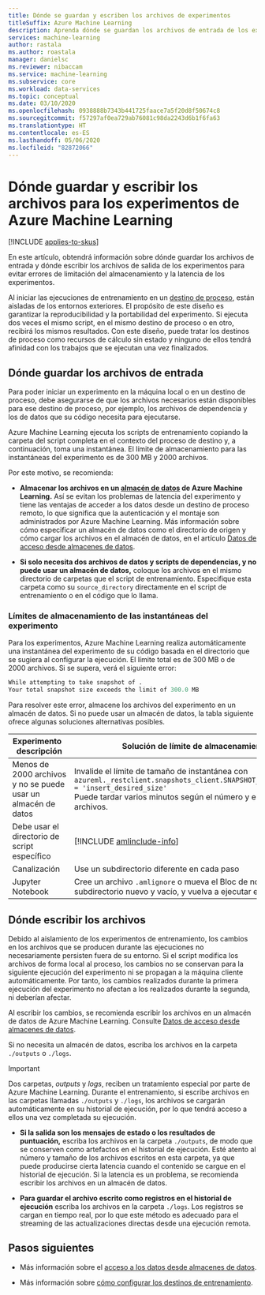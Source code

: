 ```yaml
---
title: Dónde se guardan y escriben los archivos de experimentos
titleSuffix: Azure Machine Learning
description: Aprenda dónde se guardan los archivos de entrada de los experimentos y dónde se escriben los archivos de salida para evitar errores de limitación del almacenamiento y la latencia de los experimentos.
services: machine-learning
author: rastala
ms.author: roastala
manager: danielsc
ms.reviewer: nibaccam
ms.service: machine-learning
ms.subservice: core
ms.workload: data-services
ms.topic: conceptual
ms.date: 03/10/2020
ms.openlocfilehash: 0938888b7343b441725faace7a5f20d8f50674c8
ms.sourcegitcommit: f57297af0ea729ab76081c98da2243d6b1f6fa63
ms.translationtype: HT
ms.contentlocale: es-ES
ms.lasthandoff: 05/06/2020
ms.locfileid: "82872066"
---
```

# <a name="where-to-save-and-write-files-for-azure-machine-learning-experiments"></a>Dónde guardar y escribir los archivos para los experimentos de Azure Machine Learning
[!INCLUDE [applies-to-skus](../../includes/aml-applies-to-basic-enterprise-sku.md)]

En este artículo, obtendrá información sobre dónde guardar los archivos de entrada y dónde escribir los archivos de salida de los experimentos para evitar errores de limitación del almacenamiento y la latencia de los experimentos.

Al iniciar las ejecuciones de entrenamiento en un [destino de proceso](how-to-set-up-training-targets.md), están aisladas de los entornos exteriores. El propósito de este diseño es garantizar la reproducibilidad y la portabilidad del experimento. Si ejecuta dos veces el mismo script, en el mismo destino de proceso o en otro, recibirá los mismos resultados. Con este diseño, puede tratar los destinos de proceso como recursos de cálculo sin estado y ninguno de ellos tendrá afinidad con los trabajos que se ejecutan una vez finalizados.

## <a name="where-to-save-input-files"></a>Dónde guardar los archivos de entrada

Para poder iniciar un experimento en la máquina local o en un destino de proceso, debe asegurarse de que los archivos necesarios están disponibles para ese destino de proceso, por ejemplo, los archivos de dependencia y los de datos que su código necesita para ejecutarse.

Azure Machine Learning ejecuta los scripts de entrenamiento copiando la carpeta del script completa en el contexto del proceso de destino y, a continuación, toma una instantánea. El límite de almacenamiento para las instantáneas del experimento es de 300 MB y 2000 archivos.

Por este motivo, se recomienda:

* **Almacenar los archivos en un [almacén de datos](https://docs.microsoft.com/python/api/azureml-core/azureml.data?view=azure-ml-py) de Azure Machine Learning.** Así se evitan los problemas de latencia del experimento y tiene las ventajas de acceder a los datos desde un destino de proceso remoto, lo que significa que la autenticación y el montaje son administrados por Azure Machine Learning. Más información sobre cómo especificar un almacén de datos como el directorio de origen y cómo cargar los archivos en el almacén de datos, en el artículo [Datos de acceso desde almacenes de datos](how-to-access-data.md).

* **Si solo necesita dos archivos de datos y scripts de dependencias, y no puede usar un almacén de datos,** coloque los archivos en el mismo directorio de carpetas que el script de entrenamiento. Especifique esta carpeta como su `source_directory` directamente en el script de entrenamiento o en el código que lo llama.

<a name="limits"></a>

### <a name="storage-limits-of-experiment-snapshots"></a>Límites de almacenamiento de las instantáneas del experimento

Para los experimentos, Azure Machine Learning realiza automáticamente una instantánea del experimento de su código basada en el directorio que se sugiera al configurar la ejecución. El límite total es de 300 MB o de 2000 archivos. Si se supera, verá el siguiente error:

```Python
While attempting to take snapshot of .
Your total snapshot size exceeds the limit of 300.0 MB
```

Para resolver este error, almacene los archivos del experimento en un almacén de datos. Si no puede usar un almacén de datos, la tabla siguiente ofrece algunas soluciones alternativas posibles.

Experimento &nbsp; descripción|Solución de límite de almacenamiento
---|---
Menos de 2000 archivos y no se puede usar un almacén de datos| Invalide el límite de tamaño de instantánea con <br> `azureml._restclient.snapshots_client.SNAPSHOT_MAX_SIZE_BYTES = 'insert_desired_size'`<br> Puede tardar varios minutos según el número y el tamaño de los archivos.
Debe usar el directorio de script específico| [!INCLUDE [amlinclude-info](../../includes/machine-learning-amlignore-gitignore.md)]
Canalización|Use un subdirectorio diferente en cada paso
Jupyter Notebook| Cree un archivo `.amlignore` o mueva el Bloc de notas a un subdirectorio nuevo y vacío, y vuelva a ejecutar el código.

## <a name="where-to-write-files"></a>Dónde escribir los archivos

Debido al aislamiento de los experimentos de entrenamiento, los cambios en los archivos que se producen durante las ejecuciones no necesariamente persisten fuera de su entorno. Si el script modifica los archivos de forma local al proceso, los cambios no se conservan para la siguiente ejecución del experimento ni se propagan a la máquina cliente automáticamente. Por tanto, los cambios realizados durante la primera ejecución del experimento no afectan a los realizados durante la segunda, ni deberían afectar.

Al escribir los cambios, se recomienda escribir los archivos en un almacén de datos de Azure Machine Learning. Consulte [Datos de acceso desde almacenes de datos](how-to-access-data.md).

Si no necesita un almacén de datos, escriba los archivos en la carpeta `./outputs` o `./logs`.

>[!Important]
> Dos carpetas, *outputs* y *logs*, reciben un tratamiento especial por parte de Azure Machine Learning. Durante el entrenamiento, si escribe archivos en las carpetas llamadas `./outputs` y `./logs`, los archivos se cargarán automáticamente en su historial de ejecución, por lo que tendrá acceso a ellos una vez completada su ejecución.

* **Si la salida son los mensajes de estado o los resultados de puntuación,** escriba los archivos en la carpeta `./outputs`, de modo que se conserven como artefactos en el historial de ejecución. Esté atento al número y tamaño de los archivos escritos en esta carpeta, ya que puede producirse cierta latencia cuando el contenido se cargue en el historial de ejecución. Si la latencia es un problema, se recomienda escribir los archivos en un almacén de datos.

* **Para guardar el archivo escrito como registros en el historial de ejecución** escriba los archivos en la carpeta `./logs`. Los registros se cargan en tiempo real, por lo que este método es adecuado para el streaming de las actualizaciones directas desde una ejecución remota.

## <a name="next-steps"></a>Pasos siguientes

* Más información sobre el [acceso a los datos desde almacenes de datos](how-to-access-data.md).

* Más información sobre [cómo configurar los destinos de entrenamiento](how-to-set-up-training-targets.md).

